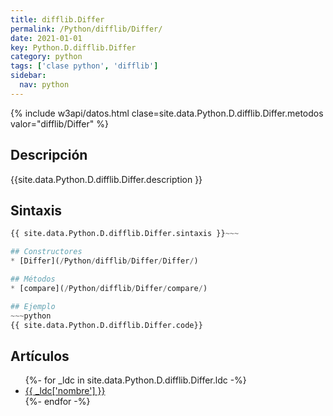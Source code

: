 ```yaml
---
title: difflib.Differ
permalink: /Python/difflib/Differ/
date: 2021-01-01
key: Python.D.difflib.Differ
category: python
tags: ['clase python', 'difflib']
sidebar: 
  nav: python
---
```


{% include w3api/datos.html clase=site.data.Python.D.difflib.Differ.metodos valor="difflib/Differ" %}

## Descripción
{{site.data.Python.D.difflib.Differ.description }}

## Sintaxis
~~~python
{{ site.data.Python.D.difflib.Differ.sintaxis }}~~~

## Constructores
* [Differ](/Python/difflib/Differ/Differ/)

## Métodos
* [compare](/Python/difflib/Differ/compare/)

## Ejemplo
~~~python
{{ site.data.Python.D.difflib.Differ.code}}
~~~

## Artículos
<ul>
{%- for _ldc in site.data.Python.D.difflib.Differ.ldc -%}
   <li>
       <a href="{{_ldc['url'] }}">{{ _ldc['nombre'] }}</a>
   </li>
{%- endfor -%}
</ul>
